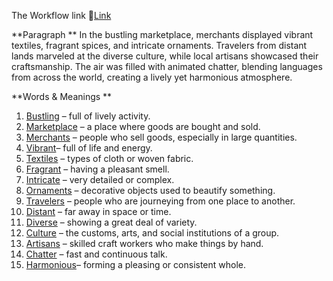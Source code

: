 The Workflow link 👏[Link](http://www.google.com)

**Paragraph
**
In the bustling marketplace, merchants displayed vibrant textiles, fragrant spices, and intricate ornaments. Travelers from distant lands marveled at the diverse culture, while local artisans showcased their craftsmanship. The air was filled with animated chatter, blending languages from across the world, creating a lively yet harmonious atmosphere.

**Words & Meanings
**
1. [Bustling](http://www.google.com) – full of lively activity.
2. [Marketplace](http://www.google.com) – a place where goods are bought and sold.
3. [Merchants](http://www.google.com) – people who sell goods, especially in large quantities.
4. [Vibrant](http://www.google.com)– full of life and energy.
5. [Textiles](http://www.google.com) – types of cloth or woven fabric.
6. [Fragrant](http://www.google.com) – having a pleasant smell.
7. [Intricate](http://www.google.com) – very detailed or complex.
8. [Ornaments](http://www.google.com) – decorative objects used to beautify something.
9. [Travelers](http://www.google.com) – people who are journeying from one place to another.
10. [Distant](http://www.google.com) – far away in space or time.
11. [Diverse](http://www.google.com) – showing a great deal of variety.
12. [Culture](http://www.google.com) – the customs, arts, and social institutions of a group.
13. [Artisans](http://www.google.com) – skilled craft workers who make things by hand.
14. [Chatter](http://www.google.com) – fast and continuous talk.
15. [Harmonious](http://www.google.com)– forming a pleasing or consistent whole.


